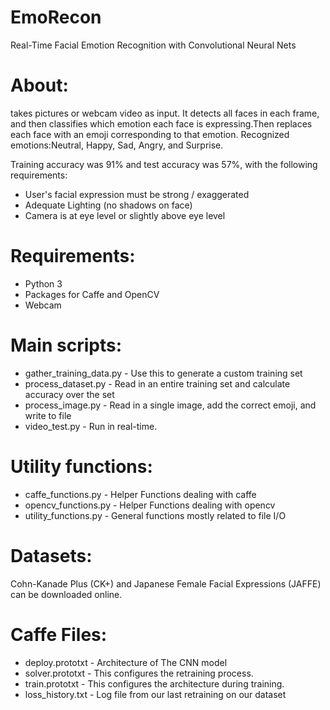 # EmoRecon

Real-Time Facial Emotion Recognition with Convolutional Neural Nets

# About:
takes pictures or webcam video as input. It detects all faces in each frame, and then
classifies which emotion each face is expressing.Then replaces each face with an emoji corresponding to that emotion.
Recognized emotions:Neutral, Happy, Sad, Angry, and Surprise.

Training accuracy was 91% and test accuracy was 57%, with the following requirements:
- User's facial expression must be strong / exaggerated
- Adequate Lighting (no shadows on face)
- Camera is at eye level or slightly above eye level
    

# Requirements:
- Python 3
- Packages for Caffe and OpenCV
- Webcam

# Main scripts:
- gather_training_data.py - Use this to generate a custom training set
- process_dataset.py - Read in an entire training set and calculate accuracy over the set
- process_image.py   - Read in a single image, add the correct emoji, and write to file
- video_test.py      - Run in real-time.

# Utility functions:
- caffe_functions.py  - Helper Functions dealing with caffe
- opencv_functions.py - Helper Functions dealing with opencv
- utility_functions.py - General functions mostly related to file I/O

# Datasets:
Cohn-Kanade Plus (CK+) and Japanese Female Facial Expressions (JAFFE) can be downloaded online.

# Caffe Files:
- deploy.prototxt - Architecture of The CNN model 
- solver.prototxt - This configures the retraining process.
- train.prototxt - This configures the architecture during training. 
- loss_history.txt - Log file from our last retraining on our dataset

  
